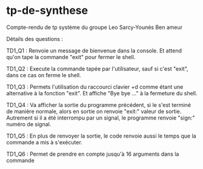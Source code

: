 # tp-de-synthese
Compte-rendu de tp système du groupe Leo Sarcy-Younés Ben ameur

Détails des questions :

TD1_Q1 : Renvoie un message de bienvenue dans la console. Et attend qu'on tape la commande "exit" pour fermer le shell.

TD1_Q2 : Execute la commande tapée par l'utilisateur, sauf si c'est "exit", dans ce cas on ferme le shell.

TD1_Q3 : Permets l'utilisation du raccourci clavier <ctrl>+d comme étant une alternative à la fonction "exit". Et affiche "Bye bye ..." à la fermeture du shell.

TD1_Q4 : Va afficher la sortie du programme précédent,  si le s'est terminé de manière normale,  alors en sortie on renvoie "exit:" valeur de sortie. Autrement si il a été interrompu par un signal, le programme renvoie "sign:"  numéro de signal.

TD1_Q5 : En plus de renvoyer la sortie, le code renvoie aussi le temps que la commande a mis à s'exécuter.

TD1_Q6 : Permet de prendre en compte jusqu'à 16 arguments dans la commande
